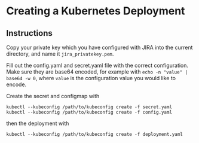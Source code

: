 # Creating a Kubernetes Deployment

## Instructions

Copy your private key which you have configured with JIRA into the
current directory, and name it `jira_privatekey.pem`.

Fill out the config.yaml and secret.yaml file with the correct
configuration. Make sure they are base64 encoded, for example with
`echo -n "value" | base64 -w 0`, where `value` is the configuration
value you would like to encode.

Create the secret and configmap with

```
kubectl --kubeconfig /path/to/kubeconfig create -f secret.yaml
kubectl --kubeconfig /path/to/kubeconfig create -f config.yaml
```

then the deployment with

```
kubectl --kubeconfig /path/to/kubeconfig create -f deployment.yaml
```
